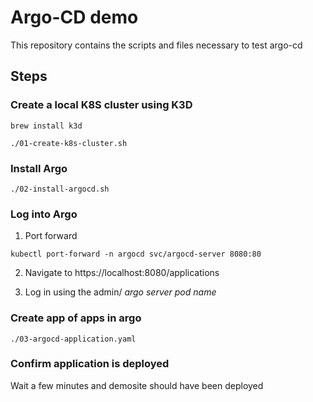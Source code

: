 # Argo-CD demo

This repository contains the scripts and files necessary to test argo-cd

## Steps


### Create a local K8S cluster using K3D

```
brew install k3d

./01-create-k8s-cluster.sh
```
### Install Argo

```
./02-install-argocd.sh
```

### Log into Argo

1. Port forward 
```
kubectl port-forward -n argocd svc/argocd-server 8080:80
```

2. Navigate to https://localhost:8080/applications

3. Log in using the admin/ _argo server pod name_

### Create app of apps in argo

```
./03-argocd-application.yaml
```

### Confirm application is deployed

Wait a few minutes and demosite should have been deployed

